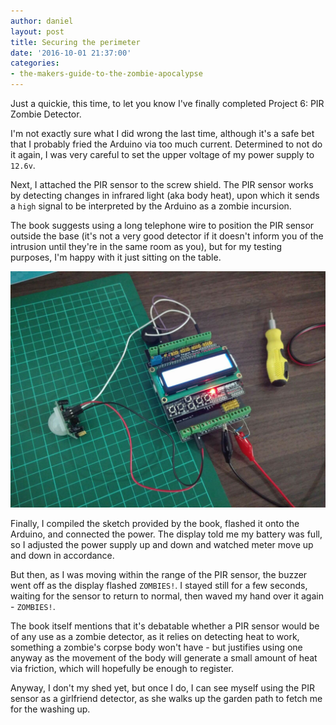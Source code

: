 ```yaml
---
author: daniel
layout: post
title: Securing the perimeter
date: '2016-10-01 21:37:00'
categories:
- the-makers-guide-to-the-zombie-apocalypse
---
```


Just a quickie, this time, to let you know I've finally completed Project 6: PIR Zombie Detector.

I'm not exactly sure what I did wrong the last time, although it's a safe bet that I probably fried the Arduino via too much current. Determined to not do it again, I was very careful to set the upper voltage of my power supply to `12.6v`.

Next, I attached the PIR sensor to the screw shield. The PIR sensor works by detecting changes in infrared light (aka body heat), upon which it sends a `high` signal to be interpreted by the Arduino as a zombie incursion.

The book suggests using a long telephone wire to position the PIR sensor outside the base (it's not a very good detector if it doesn't inform you of the intrusion until they're in the same room as you), but for my testing purposes, I'm happy with it just sitting on the table.

![](/assets/img/2016/10/WhatsApp-Image-2016-09-29-at-8-32-26-PM--1-.jpeg)

Finally, I compiled the sketch provided by the book, flashed it onto the Arduino, and connected the power. The display told me my battery was full, so I adjusted the power supply up and down and watched meter move up and down in accordance.

But then, as I was moving within the range of the PIR sensor, the buzzer went off as the display flashed `ZOMBIES!`. I stayed still for a few seconds, waiting for the sensor to return to normal, then waved my hand over it again - `ZOMBIES!`.

The book itself mentions that it's debatable whether a PIR sensor would be of any use as a zombie detector, as it relies on detecting heat to work, something a zombie's corpse body won't have - but justifies using one anyway as the movement of the body will generate a small amount of heat via friction, which will hopefully be enough to register.

Anyway, I don't my shed yet, but once I do, I can see myself using the PIR sensor as a girlfriend detector, as she walks up the garden path to fetch me for the washing up.
